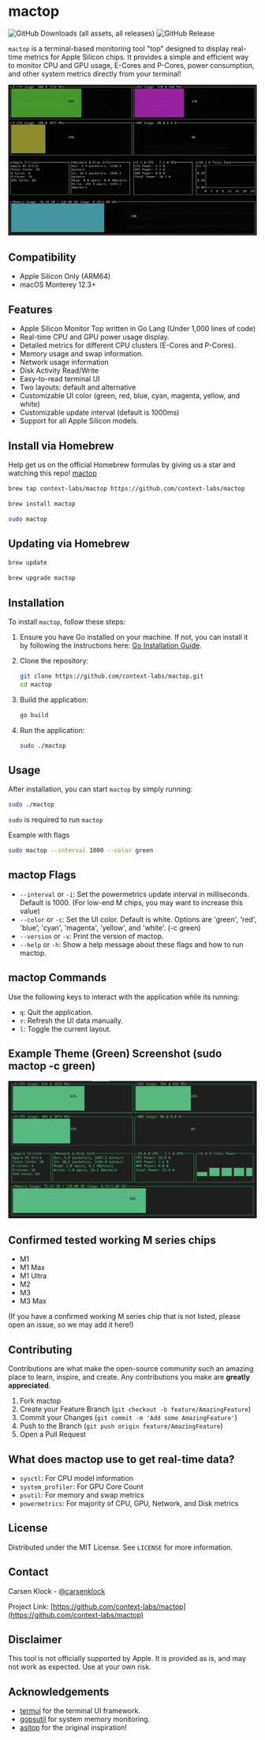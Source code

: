 # mactop

![GitHub Downloads (all assets, all releases)](https://img.shields.io/github/downloads/context-labs/mactop/total) ![GitHub Release](https://img.shields.io/github/v/release/context-labs/mactop)

`mactop` is a terminal-based monitoring tool "top" designed to display real-time metrics for Apple Silicon chips. It provides a simple and efficient way to monitor CPU and GPU usage, E-Cores and P-Cores, power consumption, and other system metrics directly from your terminal!

![mactop](screenshot2.png)

## Compatibility

- Apple Silicon Only (ARM64)
- macOS Monterey 12.3+

## Features

- Apple Silicon Monitor Top written in Go Lang (Under 1,000 lines of code)
- Real-time CPU and GPU power usage display.
- Detailed metrics for different CPU clusters (E-Cores and P-Cores).
- Memory usage and swap information.
- Network usage information
- Disk Activity Read/Write
- Easy-to-read terminal UI
- Two layouts: default and alternative
- Customizable UI color (green, red, blue, cyan, magenta, yellow, and white)
- Customizable update interval (default is 1000ms)
- Support for all Apple Silicon models.

## Install via Homebrew

Help get us on the official Homebrew formulas by giving us a star and watching this repo! [mactop](https://github.com/context-labs/mactop)

```bash
brew tap context-labs/mactop https://github.com/context-labs/mactop
```

```bash
brew install mactop
```

```bash
sudo mactop
```

## Updating via Homebrew

```bash
brew update
```

```bash
brew upgrade mactop
```

## Installation

To install `mactop`, follow these steps:

1. Ensure you have Go installed on your machine. If not, you can install it by following the instructions here: [Go Installation Guide](https://go.dev/doc/install).

2. Clone the repository:
   ```bash
   git clone https://github.com/context-labs/mactop.git
   cd mactop
   ```

3. Build the application:
   ```bash
   go build
   ```

4. Run the application:
   ```bash
   sudo ./mactop
   ```

## Usage

After installation, you can start `mactop` by simply running:
```bash
sudo ./mactop
```

`sudo` is required to run `mactop`

Example with flags
```bash
sudo mactop --interval 1000 --color green
```

## mactop Flags

- `--interval` or `-i`: Set the powermetrics update interval in milliseconds. Default is 1000. (For low-end M chips, you may want to increase this value)
- `--color` or `-c`: Set the UI color. Default is white. 
Options are 'green', 'red', 'blue', 'cyan', 'magenta', 'yellow', and 'white'. (-c green)
- `--version` or `-v`: Print the version of mactop.
- `--help` or `-h`: Show a help message about these flags and how to run mactop.

## mactop Commands
Use the following keys to interact with the application while its running:
- `q`: Quit the application.
- `r`: Refresh the UI data manually.
- `l`: Toggle the current layout.

## Example Theme (Green) Screenshot (sudo mactop -c green)

![mactop theme](screenshot3.png)

## Confirmed tested working M series chips

- M1
- M1 Max
- M1 Ultra
- M2
- M3
- M3 Max

(If you have a confirmed working M series chip that is not listed, please open an issue, so we may add it here!)

## Contributing

Contributions are what make the open-source community such an amazing place to learn, inspire, and create. Any contributions you make are **greatly appreciated**.

1. Fork mactop
2. Create your Feature Branch (`git checkout -b feature/AmazingFeature`)
3. Commit your Changes (`git commit -m 'Add some AmazingFeature'`)
4. Push to the Branch (`git push origin feature/AmazingFeature`)
5. Open a Pull Request

## What does mactop use to get real-time data?

- `sysctl`: For CPU model information
- `system_profiler`: For GPU Core Count
- `psutil`: For memory and swap metrics
- `powermetrics`: For majority of CPU, GPU, Network, and Disk metrics

## License

Distributed under the MIT License. See `LICENSE` for more information.

## Contact

Carsen Klock - [@carsenklock](https://twitter.com/carsenklock)

Project Link: [https://github.com/context-labs/mactop](https://github.com/context-labs/mactop)

## Disclaimer

This tool is not officially supported by Apple. It is provided as is, and may not work as expected. Use at your own risk.

## Acknowledgements

- [termui](https://github.com/gizak/termui) for the terminal UI framework.
- [gopsutil](https://github.com/shirou/gopsutil) for system memory monitoring.
- [asitop](https://github.com/tlkh/asitop) for the original inspiration!
